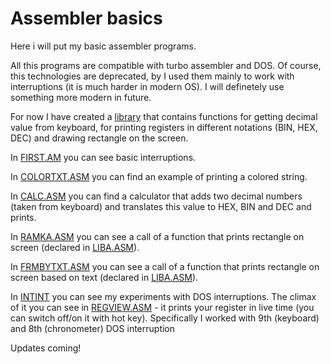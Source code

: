 # Assembler basics

Here i will put my basic assembler programs.

All this programs are compatible with turbo assembler and DOS. Of course, this technologies are deprecated, by I used them mainly to work with interruptions (it is much harder in modern OS). I will definetely use something more modern in future.

For now I have created a [library](https://github.com/ThreadJava800/ASMBasics/blob/main/LIBA.ASM) that contains functions for getting decimal value from keyboard, for printing registers in different notations (BIN, HEX, DEC) and drawing rectangle on the screen.

In [FIRST.AM](https://github.com/ThreadJava800/ASMBasics/blob/main/EXPLM/FIRST.ASM) you can see basic interruptions.

In [COLORTXT.ASM](https://github.com/ThreadJava800/ASMBasics/blob/main/COLORTXT/COLORTXT.ASM) you can find an example of printing a colored string.

In [CALC.ASM](https://github.com/ThreadJava800/ASMBasics/blob/main/FUNCTION/CALC.ASM) you can find a calculator that adds two decimal numbers (taken from keyboard) and translates this value to HEX, BIN and DEC and prints.

In [RAMKA.ASM](https://github.com/ThreadJava800/ASMBasics/blob/main/RAMKA/RAMKA.ASM) you can see a call of a function that prints rectangle on screen (declared in [LIBA.ASM](https://github.com/ThreadJava800/ASMBasics/blob/main/LIBA.ASM)).

In [FRMBYTXT.ASM](https://github.com/ThreadJava800/ASMBasics/blob/main/RAMKA/FRMBYTXT.ASM) you can see a call of a function that prints rectangle on screen based on text (declared in [LIBA.ASM](https://github.com/ThreadJava800/ASMBasics/blob/main/LIBA.ASM)).

In [INTINT](https://github.com/ThreadJava800/ASMBasics/tree/main/INTINT) you can see my experiments with DOS interruptions. 
The climax of it you can see in [REGVIEW.ASM](https://github.com/ThreadJava800/ASMBasics/blob/main/INTINT/REGVIEW.ASM) - it prints your register in live time (you can switch off/on it with hot key). Specifically I worked with 9th (keyboard) and 8th (chronometer) DOS interruption

Updates coming!
